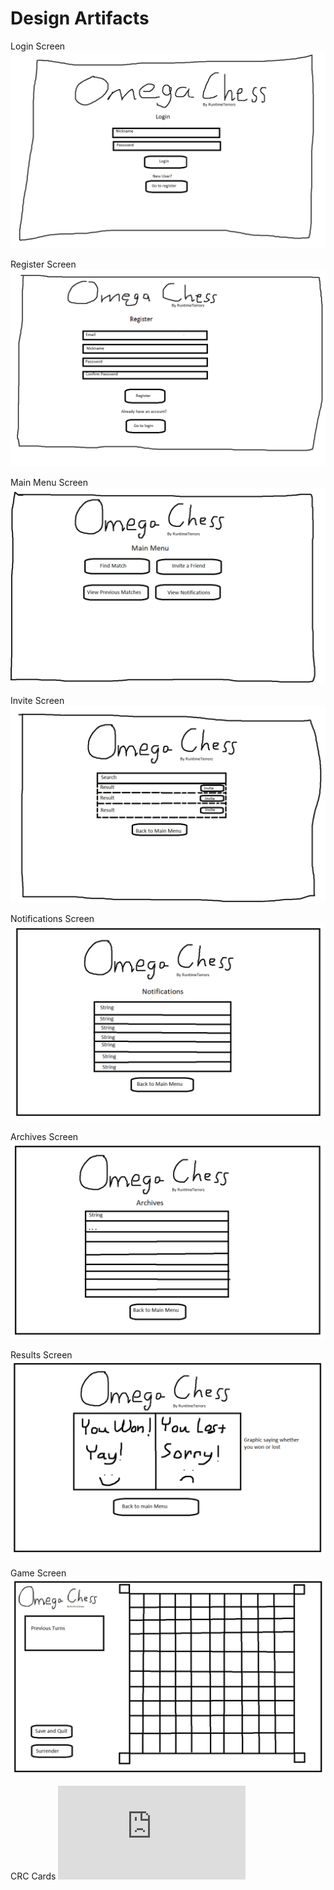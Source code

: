 # Design Artifacts
Login Screen
![Login Screen](https://github.com/CS414-Runtime-Terrors/cs414-f20-runtimeterrors/blob/master/pictures/Login%20Screen.png)

Register Screen
![Register Screen](https://github.com/CS414-Runtime-Terrors/cs414-f20-runtimeterrors/blob/master/pictures/Register%20Screen.png)

Main Menu Screen
![Main Menu Screen](https://github.com/CS414-Runtime-Terrors/cs414-f20-runtimeterrors/blob/master/pictures/Main%20Menu%20Screen.png)

Invite Screen
![Invite Screen](https://github.com/CS414-Runtime-Terrors/cs414-f20-runtimeterrors/blob/master/pictures/Invite%20Screen.png)

Notifications Screen
![Notifications Screen](https://github.com/CS414-Runtime-Terrors/cs414-f20-runtimeterrors/blob/master/pictures/Notifications%20Screen.png)

Archives Screen
![Archives Screen](https://github.com/CS414-Runtime-Terrors/cs414-f20-runtimeterrors/blob/master/pictures/Archives%20Screen.png)

Results Screen
![Results Screen](https://github.com/CS414-Runtime-Terrors/cs414-f20-runtimeterrors/blob/master/pictures/Results%20Screen.png)

Game Screen
![Game Screen](https://github.com/CS414-Runtime-Terrors/cs414-f20-runtimeterrors/blob/master/pictures/Game%20Screen.png)

CRC Cards
![CRC Cards](https://github.com/CS414-Runtime-Terrors/cs414-f20-runtimeterrors/blob/Upload-CRC-Cards/meeting-notes/CRC%20Cards.pdf)
